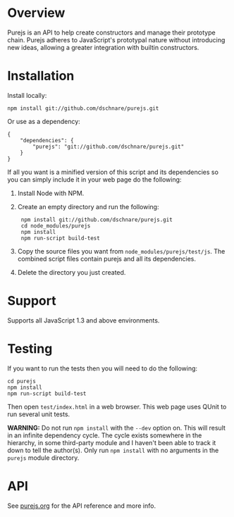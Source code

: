# Overview

Purejs is an API to help create constructors and manage their prototype chain. Purejs adheres to JavaScript's prototypal nature without introducing new ideas, allowing a greater integration with builtin constructors.


# Installation

Install locally:

	npm install git://github.com/dschnare/purejs.git

Or use as a dependency:

	{
		"dependencies": {
			"purejs": "git://github.com/dschnare/purejs.git"
		}
	}

If all you want is a minified version of this script and its dependencies so you can simply include it in your web page do the following:

1. Install Node with NPM.
2. Create an empty directory and run the following:

		npm install git://github.com/dschnare/purejs.git
		cd node_modules/purejs
		npm install
		npm run-script build-test

3. Copy the source files you want from `node_modules/purejs/test/js`. The combined script files contain purejs and all its dependencies.
4. Delete the directory you just created.


# Support

Supports all JavaScript 1.3 and above environments.

# Testing

If you want to run the tests then you will need to do the following:

	cd purejs
	npm install
	npm run-script build-test

Then open `test/index.html` in a web browser. This web page uses QUnit to run several unit tests.

**WARNING:** Do not run `npm install` with the `--dev` option on. This will result in an infinite dependency cycle. The cycle exists somewhere in the hierarchy, in some third-party module and I haven't been able to track it down to tell the author(s). Only run `npm install` with no arguments in the `purejs` module directory.


# API

See [purejs.org](http://www.purejs.org) for the API reference and more info.